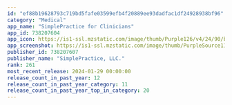 ```yaml
---
id: "ef88b19628793c719bd5fafe03599efb4f20889ee93dadfac1df24928938bf96"
category: "Medical"
app_name: "SimplePractice for Clinicians"
app_id: 738207604
app_icon: https://is1-ssl.mzstatic.com/image/thumb/Purple126/v4/24/90/bd/2490bdf9-891e-3888-6bd8-4f2ce39356db/AppIcon-0-0-1x_U007ephone-0-0-85-220.png/1024x1024bb.png
app_screenshot: https://is1-ssl.mzstatic.com/image/thumb/PurpleSource116/v4/a2/6e/32/a26e32c9-a74b-5227-c456-928b103203b6/95bb2af8-d46b-4cde-95fa-423ed8e064d3_Screen_01.png/1242x2688bb.png
publisher_id: 738207607
publisher_name: "SimplePractice, LLC."
rank: 261
most_recent_release: 2024-01-29 00:00:00
release_count_in_past_year: 12
release_count_in_past_year_category: 11
release_count_in_past_year_top_in_category: 20
---
```

